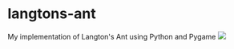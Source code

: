 # langtons-ant
My implementation of Langton's Ant using Python and Pygame
![](https://i.imgur.com/G6mp54p.png)
